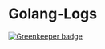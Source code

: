 # Golang-Logs

[![Greenkeeper badge](https://badges.greenkeeper.io/zanjs/go-mgo-Logs.svg)](https://greenkeeper.io/)
